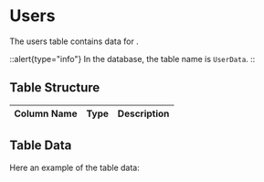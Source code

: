 # Users

The users table contains data for <!-- TODO: write description -->.

::alert{type="info"}
In the database, the table name is `UserData`.
::

## Table Structure

| Column Name | Type | Description |
| ----------- | ---- | ----------- |

## Table Data

Here an example of the table data:

```json


```
